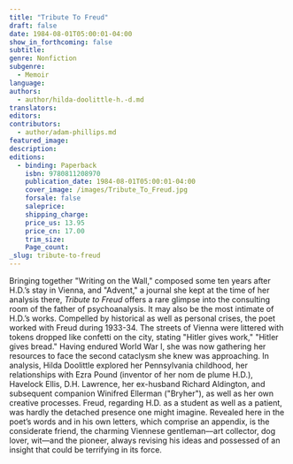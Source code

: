 ```yaml
---
title: "Tribute To Freud"
draft: false
date: 1984-08-01T05:00:01-04:00
show_in_forthcoming: false
subtitle:
genre: Nonfiction
subgenre:
  - Memoir
language:
authors:
  - author/hilda-doolittle-h.-d.md
translators:
editors:
contributors:
  - author/adam-phillips.md
featured_image:
description:
editions:
  - binding: Paperback
    isbn: 9780811208970
    publication_date: 1984-08-01T05:00:01-04:00
    cover_image: /images/Tribute_To_Freud.jpg
    forsale: false
    saleprice:
    shipping_charge:
    price_us: 13.95
    price_cn: 17.00
    trim_size:
    Page_count:
_slug: tribute-to-freud
---
```


Bringing together "Writing on the Wall," composed some ten years after H.D.’s stay in Vienna, and "Advent," a journal she kept at the time of her analysis there, _Tribute to Freud_ offers a rare glimpse into the consulting room of the father of psychoanalysis. It may also be the most intimate of H.D.’s works. Compelled by historical as well as personal crises, the poet worked with Freud during 1933-34. The streets of Vienna were littered with tokens dropped like confetti on the city, stating "Hitler gives work," "Hitler gives bread." Having endured World War I, she was now gathering her resources to face the second cataclysm she knew was approaching. In analysis, Hilda Doolittle explored her Pennsylvania childhood, her relationships with Ezra Pound (inventor of her nom de plume H.D.), Havelock Ellis, D.H. Lawrence, her ex-husband Richard Aldington, and subsequent companion Winifred Ellerman ("Bryher"), as well as her own creative processes. Freud, regarding H.D. as a student as well as a patient, was hardly the detached presence one might imagine. Revealed here in the poet’s words and in his own letters, which comprise an appendix, is the considerate friend, the charming Viennese gentleman––art collector, dog lover, wit––and the pioneer, always revising his ideas and possessed of an insight that could be terrifying in its force.

